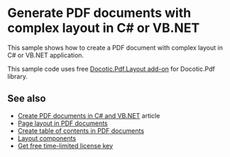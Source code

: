 # Generate PDF documents with complex layout in C# or VB.NET
This sample shows how to create a PDF document with complex layout in C# or VB.NET application.

This sample code uses free [Docotic.Pdf.Layout add-on](https://www.nuget.org/packages/BitMiracle.Docotic.Pdf.Layout/) for Docotic.Pdf library.

## See also
* [Create PDF documents in C# and VB.NET](https://bitmiracle.com/pdf-library/create-pdf) article
* [Page layout in PDF documents](/Samples/Layout/Pages)
* [Create table of contents in PDF documents](/Samples/Layout/TableOfContents)
* [Layout components](/Samples/Layout/Components)
* [Get free time-limited license key](https://bitmiracle.com/pdf-library/download)
